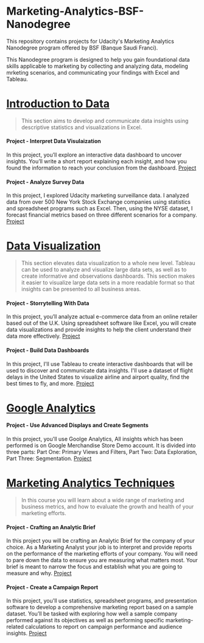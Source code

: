 # Marketing-Analytics-BSF-Nanodegree

This repository contains projects for Udacity's Marketing Analytics Nanodegree program offered by BSF (Banque Saudi Franci).

This Nanodegree program is designed to help you gain foundational data skills applicable to marketing by collecting and analyzing data, modeling mrketing scenarios, and communicating your findings with Excel and Tableau.



# [Introduction to Data](LINK)

> This section aims to develop and communicate data insights using descriptive statistics and visualizations in Excel.


#### Project - Interpret Data Visulaization

In this project, you’ll explore an interactive data dashboard to uncover insights. You’ll write a short report explaining each insight, and how you found the information to reach your conclusion from the dashboard.
[Project](https://github.com/WIAMALI/Marketing-Analytics-BSF-Nanodegree/blob/main/Project%201%20-%20Interpret%20a%20Data%20Visualization/Project1_Interpret_a_Data_Visualization__1_.pdf)


#### Project - Analyze Survey Data 

In this project, I explored Udacity marketing surveillance data. 
I analyzed data from over 500 New York Stock Exchange companies using statistics and spreadsheet programs such as Excel. Then, using the NYSE dataset, I
forecast financial metrics based on three different scenarios for a company.
[Project](https://github.com/WIAMALI/Marketing-Analytics-BSF-Nanodegree/blob/main/Project%202%20-%20Analyze%20Survey%20Data/Project%202%20Analyze%20Survey%20Data.pdf)



# [Data Visualization](LINK)

> This section elevates data visualization to a whole new level. Tableau can be used to analyze and visualize large data sets, as well as to create informative and observations dashboards. This section makes it easier to visualize large data sets in a more readable format so that insights can be presented to all business areas.


#### Project - Storrytelling With Data

In this project, you’ll analyze actual e-commerce data from an online retailer based out of the U.K. Using spreadsheet software like Excel, you will create data visualizations and provide insights to help the client understand their data more effectively.
[Project](https://github.com/WIAMALI/Marketing-Analytics-BSF-Nanodegree/blob/main/Project%203%20-%20Storytelling%20With%20Data/Storytelling%20With%20Data_Project.pdf)


#### Project - Build Data Dashboards

In this project, I'll use Tableau to create interactive dashboards that will be used to discover and communicate data insights. I'll use a dataset of flight delays in the United States to visualize airline and airport quality, find the best times to fly, and more.
[Project](https://github.com/WIAMALI/Marketing-Analytics-BSF-Nanodegree/blob/main/Project%204%20-%20Build%20A%20Data%20Dashboard/Project_%20Build%20A%20Data%20Visualization%20.pdf)


# [Google Analytics](LINK)

#### Project - Use Advanced Displays and Create Segments

In this project, you'll use Goolge Analytics, All insights which has been performed is on Google Merchandise Store Demo account. It is divided into three parts:
Part One: Primary Views and Filters, 
Part Two: Data Exploration, 
Part Three: Segmentation.
[Project](https://github.com/WIAMALI/Marketing-Analytics-BSF-Nanodegree/blob/main/Project%205%20-%20Advanced%20Displays%2C%20Creating%20Segments%20and%20Applying%20View%20Settings%20and%20Filters/Advanced%20Displays%2C%20Creating%20Segments%20and%20Applying%20View%20Settings%20and%20Filters-2.pdf)


# [Marketing Analytics Techniques](LINK)

> In this course you will learn about a wide range of marketing and business metrics, and how to evaluate the growth and health of your marketing efforts.


#### Project - Crafting an Analytic Brief

In this project you will be crafting an Analytic Brief for the company of your choice. As a Marketing Analyst your job is to interpret and provide reports on the performance of the marketing efforts of your company. You will need to pare down the data to ensure you are measuring what matters most. Your brief is meant to narrow the focus and establish what you are going to measure and why.
[Project](https://github.com/WIAMALI/Marketing-Analytics-BSF-Nanodegree/blob/main/Project%206%20-%20Crafting%20an%20Analytics%20Brief/Project_%20Crafting%20an%20Analytic%20Brief.pdf)


#### Project - Create a Campaign Report

In this project, you'll use statistics, spreadsheet programs, and presentation software to develop a comprehensive marketing report based on a sample dataset. You’ll be tasked with exploring how well a sample company performed against its objectives as well as performing specific marketing-related calculations to report on campaign performance and audience insights.
[Project](https://github.com/WIAMALI/Marketing-Analytics-BSF-Nanodegree/blob/main/Project%207%20-%20Create%20a%20Propsal%20for%20the%20Next%20Quarter/Final%20Project_%20Craft%20a%20Report-2.pdf)
